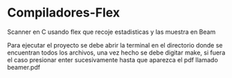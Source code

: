 # Compiladores-Flex
Scanner en C usando flex que recoje estadisticas y las muestra en Beam

Para ejecutar el proyecto se debe abrir la terminal en el directorio donde se encuentran todos los archivos, una vez hecho se debe digitar make, si fuera el caso presionar enter sucesivamente hasta que aparezca el pdf llamado beamer.pdf
